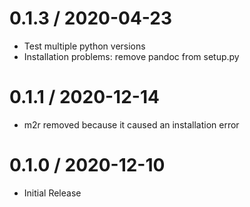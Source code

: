 # 0.1.3 / 2020-04-23

  * Test multiple python versions
  * Installation problems: remove pandoc from setup.py

# 0.1.1 / 2020-12-14

  * m2r removed because it caused an installation error

# 0.1.0 / 2020-12-10

  * Initial Release
